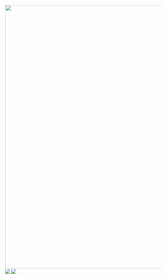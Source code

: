 <p>
  <img src="https://i.imgur.com/FXvQh1C.png" style="width: 850px;">
  <img align="center" src="https://github-readme-stats.vercel.app/api?username=gabrieltheophilo&show_icons=true&count_private=true&hide=issues&custom_title=Atividade Github&theme=dracula" >
  <img align="center" src="https://github-readme-stats.vercel.app/api/top-langs/?username=gabrieltheophilo&hide=java,javascript,c%23&layout=compact&theme=dracula">
</p>
